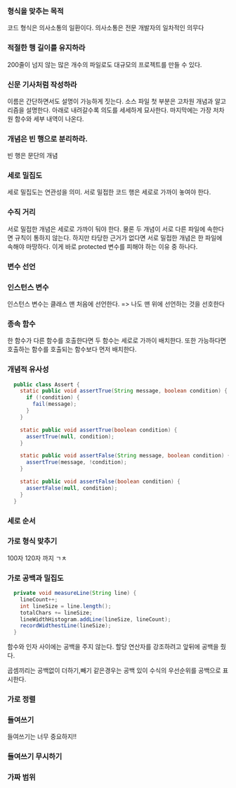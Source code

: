 ### 형식을 맞추는 목적
코드 형식은 의사소통의 일환이다. 의사소통은 전문 개발자의 일차적인 의무다

### 적절한 행 길이를 유지하라
200줄이 넘지 않는 많은 개수의 파일로도 대규모의 프로젝트를 만들 수 있다.

### 신문 기사처럼 작성하라
이름은 간단하면서도 설명이 가능하게 짓는다.
소스 파일 첫 부분은 고차원 개념과 알고리즘을 설명한다. 아래로 내려갈수록 의도를 세세하게 묘사한다.
마지막에는 가장 저차원 함수와 세부 내역이 나온다.

### 개념은 빈 행으로 분리하라.
빈 행은 문단의 개념

### 세로 밀집도
세로 밀집도는 연관성을 의미. 
서로 밀접한 코드 행은 세로로 가까이 놓여야 한다.

### 수직 거리
서로 밀접한 개념은 세로로 가까이 둬야 한다. 
물론 두 개념이 서로 다른 파일에 속한다면 규칙이 통하지 않는다.
하지만 타당한 근거가 없다면 서로 밀접한 개념은 한 파일에 속해야 마땅하다.
이게 바로 protected 변수를 피해야 하는 이유 중 하나다.

### 변수 선언

### 인스턴스 변수
인스턴스 변수는 클래스 맨 처음에 선언한다. => 나도 맨 위에 선언하는 것을 선호한다

### 종속 함수
한 함수가 다른 함수를 호출한다면 두 함수는 세로로 가까이 배치한다. 
또한 가능하다면 호출하는 함수를 호출되는 함수보다 먼저 배치한다.

### 개념적 유사성
```java
  public class Assert {
    static public void assertTrue(String message, boolean condition) {
      if (!condition) {
        fail(message);
      }
    }

    static public void assertTrue(boolean condition) {
      assertTrue(null, condition);
    }

    static public void assertFalse(String message, boolean condition) {
      assertTrue(message, !condition);
    }

    static public void assertFalse(boolean condition) {
      assertFalse(null, condition);
    }
  }
```

### 세로 순서

### 가로 형식 맞추기
100자 120자 까지 ㄱㅊ

### 가로 공백과 밀집도
```java
  private void measureLine(String line) {
    lineCount++;
    int lineSize = line.length();
    totalChars += lineSize;
    lineWidthHistogram.addLine(lineSize, lineCount);
    recordWidthestLine(lineSize);
  }
```

함수와 인자 사이에는 공백을 주지 않는다.
할당 연산자를 강조하려고 앞뒤에 공백을 줬다.

곱셈끼리는 공백없이 더하기,빼기 같은경우는 공백 있이
수식의 우선순위를 공백으로 표시한다.

### 가로 정렬

### 들여쓰기
들여쓰기는 너무 중요하지!!

### 들여쓰기 무시하기

### 가짜 범위